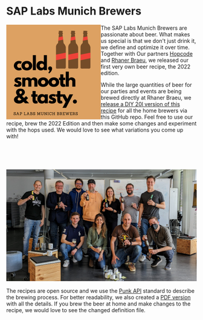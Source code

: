 # SAP Labs Munich Brewers

<img align="left" width="250" height="250" src="res/logo.png">

The SAP Labs Munich Brewers are passionate about beer. What makes us special is that we don't just drink it, we define and optimize it over time. Together with Our partners [Hopcode](https://www.hopcode.bayern/en/) and [Rhaner Braeu](https://www.rhaner.de/), we released our first very own beer recipe, the 2022 edition. 

While the large quantities of beer for our parties and events are being brewed directly at Rhaner Braeu, we [release a DIY 20l version of this recipe](labsmunich2022.pdf) for all the home brewers via this GitHub repo. Feel free to use our recipe, brew the 2022 Edition and then make some changes and experiment with the hops used. We would love to see what variations you come up with!

<br><br><br>

![SAP Labs Munich Brewers at the Beer Definition Workshop in Munich](res/social1.jpeg)



The recipes are open source and we use the [Punk API](https://punkapi.com/documentation/v2) standard to describe the brewing process. For better readability, we also created a [PDF version](labsmunich2022.pdf) with all the details. If you brew the beer at home and make changes to the recipe, we would love to see the changed definition file. 
